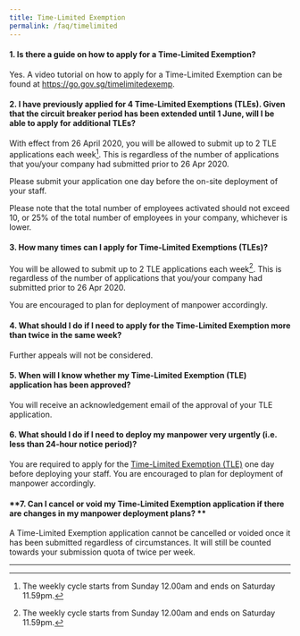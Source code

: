 ```yaml
---
title: Time-Limited Exemption
permalink: /faq/timelimited
---
```


#### **1. Is there a guide on how to apply for a Time-Limited Exemption?**
Yes. A video tutorial on how to apply for a Time-Limited Exemption can be found at <a href="https://go.gov.sg/timelimitedexemp" target="_blank">https://go.gov.sg/timelimitedexemp</a>.

#### **2. I have previously applied for 4 Time-Limited Exemptions (TLEs). Given that the circuit breaker period has been extended until 1 June, will I be able to apply for additional TLEs?**
With effect from 26 April 2020, you will be allowed to submit up to 2 TLE applications each week[^1]. This is regardless of the number of applications that you/your company had submitted prior to 26 Apr 2020.

Please submit your application one day before the on-site deployment of your staff.

Please note that the total number of employees activated should not exceed 10, or 25% of the total number of employees in your company, whichever is lower.

#### **3. How many times can I apply for Time-Limited Exemptions (TLEs)?**
You will be allowed to submit up to 2 TLE applications each week[^1]. This is regardless of the number of applications that you/your company had submitted prior to 26 Apr 2020.

You are encouraged to plan for deployment of manpower accordingly.

#### **4. What should I do if I need to apply for the Time-Limited Exemption more than twice in the same week?**
Further appeals will not be considered.

#### **5. When will I know whether my Time-Limited Exemption (TLE) application has been approved?**
You will receive an acknowledgement email of the approval of your TLE application.

#### **6. What should I do if I need to deploy my manpower very urgently (i.e. less than 24-hour notice period)?**
You are required to apply for the <a href="https://go.gov.sg/timelimitedexemption" target="_blank">Time-Limited Exemption (TLE)</a> one day before deploying your staff. You are encouraged to plan for deployment of manpower accordingly.

#### **7. Can I cancel or void my Time-Limited Exemption application if there are changes in my manpower deployment plans? **
A Time-Limited Exemption application cannot be cancelled or voided once it has been submitted regardless of circumstances. It will still be counted towards your submission quota of twice per week. 


___
[^1]: The weekly cycle starts from Sunday 12.00am and ends on Saturday 11.59pm.